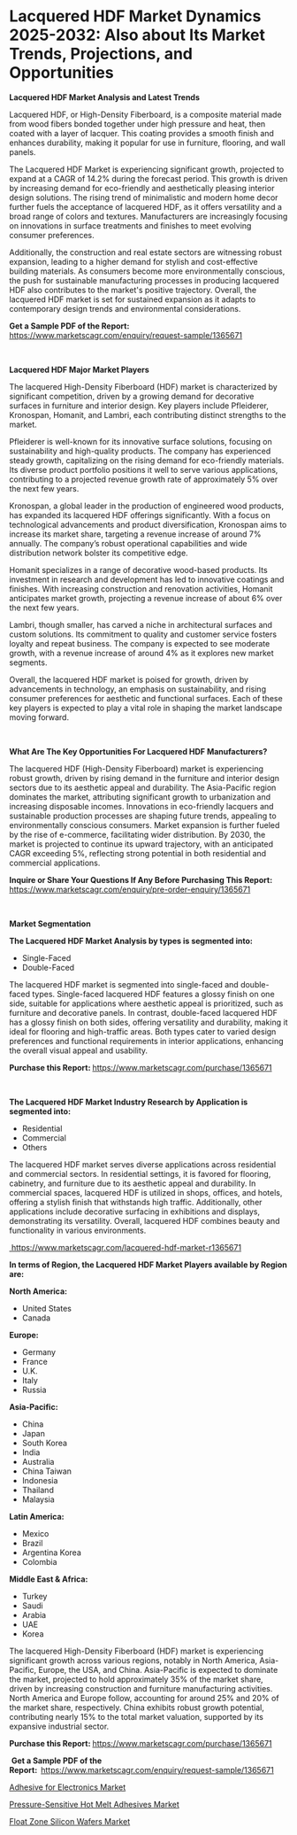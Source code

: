 <p><h1>Lacquered HDF Market Dynamics 2025-2032: Also about Its Market Trends, Projections, and Opportunities</h1></p><p><strong>Lacquered HDF Market Analysis and Latest Trends</strong></p>
<p><p>Lacquered HDF, or High-Density Fiberboard, is a composite material made from wood fibers bonded together under high pressure and heat, then coated with a layer of lacquer. This coating provides a smooth finish and enhances durability, making it popular for use in furniture, flooring, and wall panels. </p><p>The Lacquered HDF Market is experiencing significant growth, projected to expand at a CAGR of 14.2% during the forecast period. This growth is driven by increasing demand for eco-friendly and aesthetically pleasing interior design solutions. The rising trend of minimalistic and modern home decor further fuels the acceptance of lacquered HDF, as it offers versatility and a broad range of colors and textures. Manufacturers are increasingly focusing on innovations in surface treatments and finishes to meet evolving consumer preferences. </p><p>Additionally, the construction and real estate sectors are witnessing robust expansion, leading to a higher demand for stylish and cost-effective building materials. As consumers become more environmentally conscious, the push for sustainable manufacturing processes in producing lacquered HDF also contributes to the market's positive trajectory. Overall, the lacquered HDF market is set for sustained expansion as it adapts to contemporary design trends and environmental considerations.</p></p>
<p><strong>Get a Sample PDF of the Report:&nbsp;</strong> <a href="https://www.marketscagr.com/enquiry/request-sample/1365671?utm_campaign=1944&utm_medium=2&utm_source=Github&utm_content=ia&utm_term=22032025&utm_id=lacquered-hdf">https://www.marketscagr.com/enquiry/request-sample/1365671</a></p>
<p>&nbsp;</p>
<p><strong>Lacquered HDF Major Market Players</strong></p>
<p><p>The lacquered High-Density Fiberboard (HDF) market is characterized by significant competition, driven by a growing demand for decorative surfaces in furniture and interior design. Key players include Pfleiderer, Kronospan, Homanit, and Lambri, each contributing distinct strengths to the market.</p><p>Pfleiderer is well-known for its innovative surface solutions, focusing on sustainability and high-quality products. The company has experienced steady growth, capitalizing on the rising demand for eco-friendly materials. Its diverse product portfolio positions it well to serve various applications, contributing to a projected revenue growth rate of approximately 5% over the next few years.</p><p>Kronospan, a global leader in the production of engineered wood products, has expanded its lacquered HDF offerings significantly. With a focus on technological advancements and product diversification, Kronospan aims to increase its market share, targeting a revenue increase of around 7% annually. The company’s robust operational capabilities and wide distribution network bolster its competitive edge.</p><p>Homanit specializes in a range of decorative wood-based products. Its investment in research and development has led to innovative coatings and finishes. With increasing construction and renovation activities, Homanit anticipates market growth, projecting a revenue increase of about 6% over the next few years.</p><p>Lambri, though smaller, has carved a niche in architectural surfaces and custom solutions. Its commitment to quality and customer service fosters loyalty and repeat business. The company is expected to see moderate growth, with a revenue increase of around 4% as it explores new market segments.</p><p>Overall, the lacquered HDF market is poised for growth, driven by advancements in technology, an emphasis on sustainability, and rising consumer preferences for aesthetic and functional surfaces. Each of these key players is expected to play a vital role in shaping the market landscape moving forward.</p></p>
<p>&nbsp;</p>
<p><strong>What Are The Key Opportunities For Lacquered HDF Manufacturers?</strong></p>
<p><p>The lacquered HDF (High-Density Fiberboard) market is experiencing robust growth, driven by rising demand in the furniture and interior design sectors due to its aesthetic appeal and durability. The Asia-Pacific region dominates the market, attributing significant growth to urbanization and increasing disposable incomes. Innovations in eco-friendly lacquers and sustainable production processes are shaping future trends, appealing to environmentally conscious consumers. Market expansion is further fueled by the rise of e-commerce, facilitating wider distribution. By 2030, the market is projected to continue its upward trajectory, with an anticipated CAGR exceeding 5%, reflecting strong potential in both residential and commercial applications.</p></p>
<p><strong>Inquire or Share Your Questions If Any Before Purchasing This Report:</strong> <a href="https://www.marketscagr.com/enquiry/pre-order-enquiry/1365671?utm_campaign=1944&utm_medium=2&utm_source=Github&utm_content=ia&utm_term=22032025&utm_id=lacquered-hdf">https://www.marketscagr.com/enquiry/pre-order-enquiry/1365671</a></p>
<p>&nbsp;</p>
<p><strong>Market Segmentation</strong></p>
<p><strong>The Lacquered HDF Market Analysis by types is segmented into:</strong></p>
<p><ul><li>Single-Faced</li><li>Double-Faced</li></ul></p>
<p><p>The lacquered HDF market is segmented into single-faced and double-faced types. Single-faced lacquered HDF features a glossy finish on one side, suitable for applications where aesthetic appeal is prioritized, such as furniture and decorative panels. In contrast, double-faced lacquered HDF has a glossy finish on both sides, offering versatility and durability, making it ideal for flooring and high-traffic areas. Both types cater to varied design preferences and functional requirements in interior applications, enhancing the overall visual appeal and usability.</p></p>
<p><strong>Purchase this Report:&nbsp;</strong><a href="https://www.marketscagr.com/purchase/1365671?utm_campaign=1944&utm_medium=2&utm_source=Github&utm_content=ia&utm_term=22032025&utm_id=lacquered-hdf">https://www.marketscagr.com/purchase/1365671</a></p>
<p>&nbsp;</p>
<p><strong>The Lacquered HDF Market Industry Research by Application is segmented into:</strong></p>
<p><ul><li>Residential</li><li>Commercial</li><li>Others</li></ul></p>
<p><p>The lacquered HDF market serves diverse applications across residential and commercial sectors. In residential settings, it is favored for flooring, cabinetry, and furniture due to its aesthetic appeal and durability. In commercial spaces, lacquered HDF is utilized in shops, offices, and hotels, offering a stylish finish that withstands high traffic. Additionally, other applications include decorative surfacing in exhibitions and displays, demonstrating its versatility. Overall, lacquered HDF combines beauty and functionality in various environments.</p></p>
<p><a href="https://www.marketscagr.com/lacquered-hdf-market-r1365671?utm_campaign=1944&utm_medium=2&utm_source=Github&utm_content=ia&utm_term=22032025&utm_id=lacquered-hdf">&nbsp;https://www.marketscagr.com/lacquered-hdf-market-r1365671</a></p>
<p><strong>In terms of Region, the Lacquered HDF Market Players available by Region are:</strong></p>
<p>
    <p> <strong> North America: </strong>
        <ul>
            <li>United States</li>
            <li>Canada</li>
        </ul>
        </p> 
    <p> <strong> Europe: </strong>
        <ul>
            <li>Germany</li>
            <li>France</li>
            <li>U.K.</li>
            <li>Italy</li>
            <li>Russia</li>
        </ul>
        </p> 
    <p> <strong> Asia-Pacific: </strong>
        <ul>
            <li>China</li>
            <li>Japan</li>
            <li>South Korea</li>
            <li>India</li>
            <li>Australia</li>
            <li>China Taiwan</li>
            <li>Indonesia</li>
            <li>Thailand</li>
            <li>Malaysia</li>
        </ul>
        </p> 
    <p> <strong> Latin America: </strong>
        <ul>
            <li>Mexico</li>
            <li>Brazil</li>
            <li>Argentina Korea</li>
            <li>Colombia</li>
        </ul>
        </p> 
    <p> <strong> Middle East & Africa: </strong>
        <ul>
            <li>Turkey</li>
            <li>Saudi</li>
            <li>Arabia</li>
            <li>UAE</li>
            <li>Korea</li>
        </ul>
    </p>
    </p>
<p><p>The lacquered High-Density Fiberboard (HDF) market is experiencing significant growth across various regions, notably in North America, Asia-Pacific, Europe, the USA, and China. Asia-Pacific is expected to dominate the market, projected to hold approximately 35% of the market share, driven by increasing construction and furniture manufacturing activities. North America and Europe follow, accounting for around 25% and 20% of the market share, respectively. China exhibits robust growth potential, contributing nearly 15% to the total market valuation, supported by its expansive industrial sector.</p></p>
<p><strong>Purchase this Report: </strong><a href="https://www.marketscagr.com/purchase/1365671?utm_campaign=1944&utm_medium=2&utm_source=Github&utm_content=ia&utm_term=22032025&utm_id=lacquered-hdf">https://www.marketscagr.com/purchase/1365671</a></p>
<p>&nbsp;<strong>Get a Sample PDF of the Report:&nbsp;&nbsp;</strong><a href="https://www.marketscagr.com/enquiry/request-sample/1365671?utm_campaign=1944&utm_medium=2&utm_source=Github&utm_content=ia&utm_term=22032025&utm_id=lacquered-hdf">https://www.marketscagr.com/enquiry/request-sample/1365671</a></p>
<p><strong></strong></p>
<p><p><a href="https://github.com/Chiragrp22/Market-Research-Report-List-7/blob/main/adhesive-for-electronics-market.md?utm_campaign=1944&utm_medium=2&utm_source=Github&utm_content=ia&utm_term=22032025&utm_id=lacquered-hdf">Adhesive for Electronics Market</a></p><p><a href="https://github.com/MarciaRunte/Market-Research-Report-List-2/blob/main/pressure-sensitive-hot-melt-adhesives-market.md?utm_campaign=1944&utm_medium=2&utm_source=Github&utm_content=ia&utm_term=22032025&utm_id=lacquered-hdf">Pressure-Sensitive Hot Melt Adhesives Market</a></p><p><a href="https://github.com/darouthiamnl/Market-Research-Report-List-1/blob/main/float-zone-silicon-wafers-market.md?utm_campaign=1944&utm_medium=2&utm_source=Github&utm_content=ia&utm_term=22032025&utm_id=lacquered-hdf">Float Zone Silicon Wafers Market</a></p></p>
